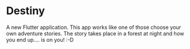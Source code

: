 # Destiny

A new Flutter application.
This app works like one of those choose your own adventure stories.
The story takes place in a forest at night and how you end up.... is on you!
:-D
